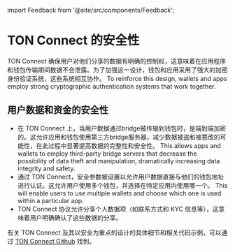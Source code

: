 import Feedback from '@site/src/components/Feedback';

# TON Connect 的安全性

TON Connect 确保用户对他们分享的数据有明确的控制权，这意味着在应用程序和钱包传输期间数据不会泄露。为了加强这一设计，钱包和应用采用了强大的加密身份验证系统，这些系统相互协作。 To reinforce this design, wallets and apps employ strong cryptographic authentication systems that work together.

## 用户数据和资金的安全性

- 在 TON Connect 上，当用户数据通过bridge被传输到钱包时，是端到端加密的。这允许应用和钱包使用第三方bridge服务器，减少数据被盗和被篡改的可能性，在此过程中显著提高数据的完整性和安全性。 This allows apps and wallets to employ third-party bridge servers that decrease the possibility of data theft and manipulation, dramatically increasing data integrity and safety.
- 通过 TON Connect，安全参数被设置以允许用户数据直接与他们的钱包地址进行认证。这允许用户使用多个钱包，并选择在特定应用内使用哪一个。 This will enable users to use multiple wallets and choose which one is used within a particular app.
- TON Connect 协议允许分享个人数据项（如联系方式和 KYC 信息等），这意味着用户明确确认了这些数据的分享。

有关 TON Connect 及其以安全为重点的设计的具体细节和相关代码示例，可以通过 [TON Connect Github](https://github.com/ton-connect/) 找到。

<Feedback />

